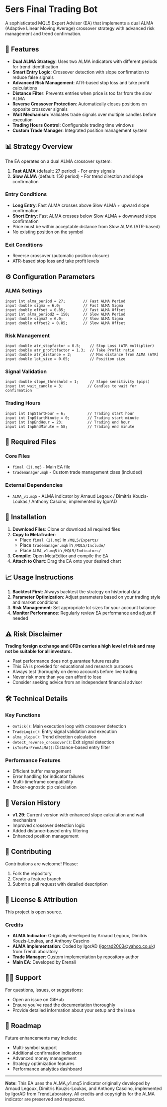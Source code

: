 # 5ers Final Trading Bot

A sophisticated MQL5 Expert Advisor (EA) that implements a dual ALMA (Adaptive Linear Moving Average) crossover strategy with advanced risk management and trend confirmation.

## 🚀 Features

- **Dual ALMA Strategy**: Uses two ALMA indicators with different periods for trend identification
- **Smart Entry Logic**: Crossover detection with slope confirmation to reduce false signals
- **Advanced Risk Management**: ATR-based stop loss and take profit calculations
- **Distance Filter**: Prevents entries when price is too far from the slow ALMA
- **Reverse Crossover Protection**: Automatically closes positions on opposite crossover signals
- **Wait Mechanism**: Validates trade signals over multiple candles before execution
- **Trading Hours Control**: Configurable trading time windows
- **Custom Trade Manager**: Integrated position management system

## 📊 Strategy Overview

The EA operates on a dual ALMA crossover system:

1. **Fast ALMA** (default: 27 period) - For entry signals
2. **Slow ALMA** (default: 150 period) - For trend direction and slope confirmation

### Entry Conditions
- **Long Entry**: Fast ALMA crosses above Slow ALMA + upward slope confirmation
- **Short Entry**: Fast ALMA crosses below Slow ALMA + downward slope confirmation
- Price must be within acceptable distance from Slow ALMA (ATR-based)
- No existing position on the symbol

### Exit Conditions
- Reverse crossover (automatic position closure)
- ATR-based stop loss and take profit levels

## ⚙️ Configuration Parameters

### ALMA Settings
```mql5
input int alma_period = 27;        // Fast ALMA Period
input double sigma = 6.0;          // Fast ALMA Sigma
input double offset = 0.85;        // Fast ALMA Offset
input int alma_period2 = 150;      // Slow ALMA Period
input double sigma2 = 6.0;         // Slow ALMA Sigma
input double offset2 = 0.85;       // Slow ALMA Offset
```

### Risk Management
```mql5
input double atr_stopfactor = 0.5;    // Stop Loss (ATR multiplier)
input double atr_profitfactor = 1.3;  // Take Profit ratio
input double atr_distance = 2;        // Max distance from ALMA (ATR)
input double lot_size = 0.05;         // Position size
```

### Signal Validation
```mql5
input double slope_threshold = 1;     // Slope sensitivity (pips)
input int wait_candle = 3;           // Candles to wait for confirmation
```

### Trading Hours
```mql5
input int InpStartHour = 6;          // Trading start hour
input int InpStartMinute = 0;        // Trading start minute
input int InpEndHour = 23;           // Trading end hour
input int InpEndMinute = 58;         // Trading end minute
```

## 📁 Required Files

### Core Files
- `final (2).mq5` - Main EA file
- `trademanager.mqh` - Custom trade management class (included)

### External Dependencies
- `ALMA_v1.mq5` - ALMA indicator by Arnaud Legoux / Dimitris Kouzis-Loukas / Anthony Cascino, implemented by IgorAD

## 🔧 Installation

1. **Download Files**: Clone or download all required files
2. **Copy to MetaTrader**:
   - Place `final (2).mq5` in `/MQL5/Experts/`
   - Place `trademanager.mqh` in `/MQL5/Include/`
   - Place `ALMA_v1.mq5` in `/MQL5/Indicators/`
3. **Compile**: Open MetaEditor and compile the EA
4. **Attach to Chart**: Drag the EA onto your desired chart

## 📈 Usage Instructions

1. **Backtest First**: Always backtest the strategy on historical data
2. **Parameter Optimization**: Adjust parameters based on your trading style and market conditions
3. **Risk Management**: Set appropriate lot sizes for your account balance
4. **Monitor Performance**: Regularly review EA performance and adjust if needed

## ⚠️ Risk Disclaimer

**Trading foreign exchange and CFDs carries a high level of risk and may not be suitable for all investors.**

- Past performance does not guarantee future results
- This EA is provided for educational and research purposes
- Always test thoroughly on demo accounts before live trading
- Never risk more than you can afford to lose
- Consider seeking advice from an independent financial advisor

## 🛠️ Technical Details

### Key Functions
- `OnTick()`: Main execution loop with crossover detection
- `TradeLogic()`: Entry signal validation and execution
- `alma_slope()`: Trend direction calculation
- `detect_reverse_crossover()`: Exit signal detection
- `isTooFarFromALMA()`: Distance-based entry filter

### Performance Features
- Efficient buffer management
- Error handling for indicator failures
- Multi-timeframe compatibility
- Broker-agnostic pip calculation

## 📝 Version History

- **v1.29**: Current version with enhanced slope calculation and wait mechanism
- Improved crossover detection logic
- Added distance-based entry filtering
- Enhanced position management

## 🤝 Contributing

Contributions are welcome! Please:
1. Fork the repository
2. Create a feature branch
3. Submit a pull request with detailed description

## 📄 License & Attribution

This project is open source. 

### Credits
- **ALMA Indicator**: Originally developed by Arnaud Legoux, Dimitris Kouzis-Loukas, and Anthony Cascino
- **ALMA Implementation**: Coded by IgorAD (igorad2003@yahoo.co.uk) from TrendLaboratory
- **Trade Manager**: Custom implementation by repository author
- **Main EA**: Developed by Erenali

## 🙋‍♂️ Support

For questions, issues, or suggestions:
- Open an issue on GitHub
- Ensure you've read the documentation thoroughly
- Provide detailed information about your setup and the issue

## 🎯 Roadmap

Future enhancements may include:
- Multi-symbol support
- Additional confirmation indicators
- Advanced money management
- Strategy optimization features
- Performance analytics dashboard

---

**Note**: This EA uses the ALMA_v1.mq5 indicator originally developed by Arnaud Legoux, Dimitris Kouzis-Loukas, and Anthony Cascino, implemented by IgorAD from TrendLaboratory. All credits and copyrights for the ALMA indicator are preserved and respected.
